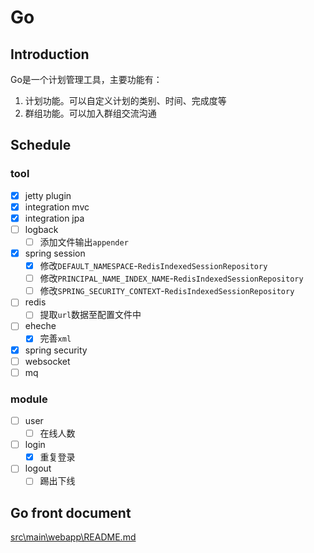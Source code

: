 # Go
## Introduction
Go是一个计划管理工具，主要功能有：
1. 计划功能。可以自定义计划的类别、时间、完成度等
2. 群组功能。可以加入群组交流沟通
## Schedule
### tool
- [x] jetty plugin
- [x] integration mvc
- [x] integration jpa
- [ ] logback
    - [ ] 添加文件输出`appender`
- [x] spring session
    - [x] 修改`DEFAULT_NAMESPACE`-`RedisIndexedSessionRepository`
    - [ ] 修改`PRINCIPAL_NAME_INDEX_NAME`-`RedisIndexedSessionRepository`
    - [ ] 修改`SPRING_SECURITY_CONTEXT`-`RedisIndexedSessionRepository`
- [ ] redis
    - [ ] 提取`url`数据至配置文件中
- [ ] eheche
    - [x] 完善`xml`
- [x] spring security
- [ ] websocket
- [ ] mq
### module
- [ ] user
    - [ ] 在线人数
- [ ] login
    - [x] 重复登录
- [ ] logout
    - [ ] 踢出下线
## Go front document
[src\main\webapp\README.md](src\main\webapp\README.md)